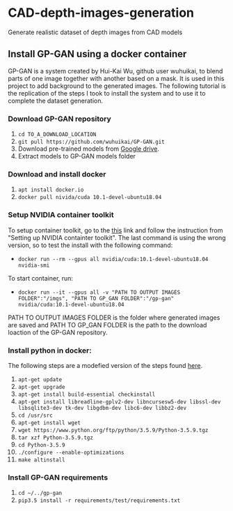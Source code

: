 # CAD-depth-images-generation
Generate realistic dataset of depth images from CAD models

## Install GP-GAN using a docker container

GP-GAN is a system created by Hui-Kai Wu, github user wuhuikai, to blend parts of one image together with another based on a mask. It is used in this project to add background to the generated images. The following tutorial is the replication of the steps I took to install the system and to use it to complete the dataset generation.


### Download GP-GAN repository
1. ```cd TO_A_DOWNLOAD_LOCATION```
2. ```git pull https://github.com/wuhuikai/GP-GAN.git```
3. Download pre-trained models from [Google drive](https://drive.google.com/drive/folders/0Bybnpq8dvwudVjBHNWNHUmVSV28).
4. Extract models to GP-GAN models folder

### Download and install docker
1. ```apt install docker.io```
2. ```docker pull nivida/cuda 10.1-devel-ubuntu18.04```

### Setup NVIDIA container toolkit
To setup container toolkit, go to the [this](https://docs.nvidia.com/datacenter/cloud-native/container-toolkit/install-guide.html#docker) link and follow the instruction from "Setting up NVIDIA containter toolkit". The last command is using the wrong version, so to test the install with the following command: 
* ```docker run --rm --gpus all nvidia/cuda:10.1-devel-ubuntu18.04 nvidia-smi```

To start container, run:
* ```docker run --it --gpus all -v "PATH TO OUTPUT IMAGES FOLDER":"/imgs", "PATH TO GP_GAN FOLDER":"/gp-gan" nvidia/cuda:10.1-devel-ubuntu18.04```

PATH TO OUTPUT IMAGES FOLDER is the folder where generated images are saved and PATH TO GP_GAN FOLDER is the path to the download loaction of the GP-GAN repository.

### Install python in docker:
The following steps are a modefied version of the steps found [here](https://tecadmin.net/install-python-3-5-on-ubuntu/).

1. ```apt-get update```
2. ```apt-get upgrade```
3. ```apt-get install build-essential checkinstall```
4. ```apt-get install libreadline-gplv2-dev libncursesw5-dev libssl-dev libsqlite3-dev tk-dev libgdbm-dev libc6-dev libbz2-dev```
5. ```cd /usr/src```
6. ```apt-get install wget```
7. ```wget https://www.python.org/ftp/python/3.5.9/Python-3.5.9.tgz```
8. ```tar xzf Python-3.5.9.tgz```
9. ```cd Python-3.5.9```
10. ```./configure --enable-optimizations```
11. ```make altinstall```

### Install GP-GAN requirements
1. ```cd ~/../gp-gan```
2. ```pip3.5 install -r requirements/test/requirements.txt```